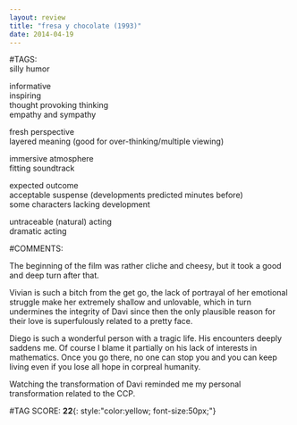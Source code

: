 ```yaml
---  
layout: review  
title: "fresa y chocolate (1993)"  
date: 2014-04-19  
---  
```

  
#TAGS:  
silly humor  
  
informative  
inspiring  
thought provoking thinking  
empathy and sympathy  
  
fresh perspective  
layered meaning (good for over-thinking/multiple viewing)  
  
immersive atmosphere  
fitting soundtrack  
  
expected outcome  
acceptable suspense (developments predicted minutes before)  
some characters lacking development  
  
untraceable (natural) acting  
dramatic acting  
  
#COMMENTS:  
  
The beginning of the film was rather cliche and cheesy, but it took a good and deep turn after that.  
  
Vivian is such a bitch from the get go, the lack of portrayal of her emotional struggle make her extremely shallow and unlovable, which in turn undermines the integrity of Davi since then the only plausible reason for their love is superfulously related to a pretty face.  
  
Diego is such a wonderful person with a tragic life. His encounters deeply saddens me. Of course I blame it partially on his lack of interests in mathematics. Once you go there, no one can stop you and you can keep living even if you lose all hope in corpreal humanity.  
  
Watching the transformation of Davi reminded me my personal transformation related to the CCP.  
  
  
  
  
  
#TAG SCORE: **22**{: style:"color:yellow; font-size:50px;"}  
